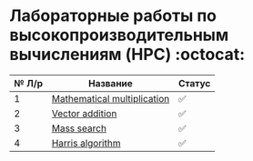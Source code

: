 # Лабораторные работы по высокопроизводительным вычислениям (HPC) :octocat:
 № Л/р | Название | Статус
 ----- | -------- | ------
 1 | [Mathematical multiplication](/MatMul/) | :white_check_mark:
 2 | [Vector addition](/VectorSum/) | :white_check_mark:
 3 | [Mass search](/MassSearch/) | :white_check_mark:
 4 | [Harris algorithm](/Harris/) | :white_check_mark:
